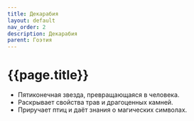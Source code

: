 ```yaml
---
title: Декарабия
layout: default
nav_order: 2
description: Декарабия
parent: Гоэтия
---
```


# {{page.title}}

- Пятиконечная звезда, превращающаяся в человека.
- Раскрывает свойства трав и драгоценных камней.
- Приручает птиц и даёт знания о магических символах.
